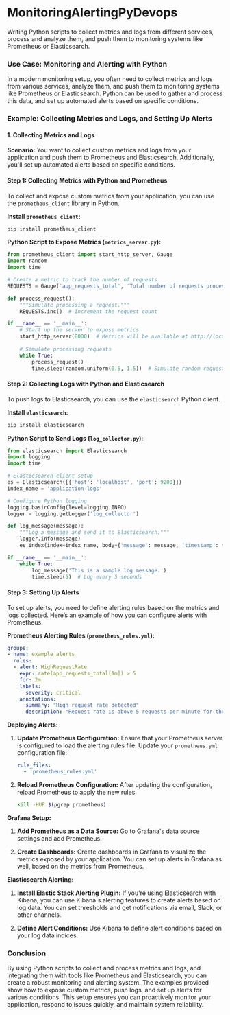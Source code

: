 # MonitoringAlertingPyDevops
 Writing Python scripts to collect metrics and logs from different services, process and analyze them, and push them to monitoring systems like Prometheus or Elasticsearch. 

### **Use Case: Monitoring and Alerting with Python**

In a modern monitoring setup, you often need to collect metrics and logs from various services, analyze them, and push them to monitoring systems like Prometheus or Elasticsearch. Python can be used to gather and process this data, and set up automated alerts based on specific conditions.

### **Example: Collecting Metrics and Logs, and Setting Up Alerts**

#### **1. Collecting Metrics and Logs**

**Scenario:**
You want to collect custom metrics and logs from your application and push them to Prometheus and Elasticsearch. Additionally, you'll set up automated alerts based on specific conditions.

#### **Step 1: Collecting Metrics with Python and Prometheus**

To collect and expose custom metrics from your application, you can use the `prometheus_client` library in Python.

**Install `prometheus_client`:**

```bash
pip install prometheus_client
```

**Python Script to Expose Metrics (`metrics_server.py`):**

```python
from prometheus_client import start_http_server, Gauge
import random
import time

# Create a metric to track the number of requests
REQUESTS = Gauge('app_requests_total', 'Total number of requests processed by the application')

def process_request():
    """Simulate processing a request."""
    REQUESTS.inc()  # Increment the request count

if __name__ == '__main__':
    # Start up the server to expose metrics
    start_http_server(8000)  # Metrics will be available at http://localhost:8000/metrics
    
    # Simulate processing requests
    while True:
        process_request()
        time.sleep(random.uniform(0.5, 1.5))  # Simulate random request intervals
```

#### **Step 2: Collecting Logs with Python and Elasticsearch**

To push logs to Elasticsearch, you can use the `elasticsearch` Python client.

**Install `elasticsearch`:**

```bash
pip install elasticsearch
```

**Python Script to Send Logs (`log_collector.py`):**

```python
from elasticsearch import Elasticsearch
import logging
import time

# Elasticsearch client setup
es = Elasticsearch([{'host': 'localhost', 'port': 9200}])
index_name = 'application-logs'

# Configure Python logging
logging.basicConfig(level=logging.INFO)
logger = logging.getLogger('log_collector')

def log_message(message):
    """Log a message and send it to Elasticsearch."""
    logger.info(message)
    es.index(index=index_name, body={'message': message, 'timestamp': time.time()})

if __name__ == '__main__':
    while True:
        log_message('This is a sample log message.')
        time.sleep(5)  # Log every 5 seconds
```

#### **Step 3: Setting Up Alerts**

To set up alerts, you need to define alerting rules based on the metrics and logs collected. Here’s an example of how you can configure alerts with Prometheus.

**Prometheus Alerting Rules (`prometheus_rules.yml`):**

```yaml
groups:
- name: example_alerts
  rules:
  - alert: HighRequestRate
    expr: rate(app_requests_total[1m]) > 5
    for: 2m
    labels:
      severity: critical
    annotations:
      summary: "High request rate detected"
      description: "Request rate is above 5 requests per minute for the last 2 minutes."
```

**Deploying Alerts:**
1. **Update Prometheus Configuration:**
   Ensure that your Prometheus server is configured to load the alerting rules file. Update your `prometheus.yml` configuration file:

   ```yaml
   rule_files:
     - 'prometheus_rules.yml'
   ```

2. **Reload Prometheus Configuration:**
   After updating the configuration, reload Prometheus to apply the new rules.

   ```bash
   kill -HUP $(pgrep prometheus)
   ```

**Grafana Setup:**
1. **Add Prometheus as a Data Source:**
   Go to Grafana's data source settings and add Prometheus.

2. **Create Dashboards:**
   Create dashboards in Grafana to visualize the metrics exposed by your application. You can set up alerts in Grafana as well, based on the metrics from Prometheus.

**Elasticsearch Alerting:**
1. **Install Elastic Stack Alerting Plugin:**
   If you're using Elasticsearch with Kibana, you can use Kibana's alerting features to create alerts based on log data. You can set thresholds and get notifications via email, Slack, or other channels.

2. **Define Alert Conditions:**
   Use Kibana to define alert conditions based on your log data indices.

### **Conclusion**

By using Python scripts to collect and process metrics and logs, and integrating them with tools like Prometheus and Elasticsearch, you can create a robust monitoring and alerting system. The examples provided show how to expose custom metrics, push logs, and set up alerts for various conditions. This setup ensures you can proactively monitor your application, respond to issues quickly, and maintain system reliability.
